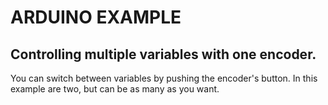 # ARDUINO EXAMPLE

## Controlling multiple variables with one encoder.

You can switch between variables by pushing the encoder's button. In this example are two, but can be as many as you want.